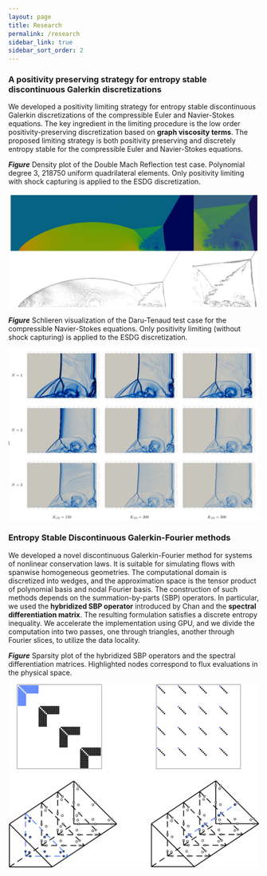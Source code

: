 ```yaml
---
layout: page
title: Research
permalink: /research
sidebar_link: true
sidebar_sort_order: 2
---
```


### A positivity preserving strategy for entropy stable discontinuous Galerkin discretizations

We developed a positivity limiting strategy for entropy stable discontinuous Galerkin discretizations of the compressible Euler and Navier-Stokes equations. The key ingredient in the limiting procedure is the low order positivity-preserving discretization based on **graph viscosity terms**. The proposed limiting strategy is both positivity preserving and discretely entropy stable for the compressible Euler and Navier-Stokes equations.

***Figure*** Density plot of the Double Mach Reflection test case. Polynomial degree 3, 218750 uniform quadrilateral elements. Only positivity limiting with shock capturing is applied to the ESDG discretization.    

<img src="image/dmr.png" width="800" style="display: block; margin: 0 auto;">

***Figure*** Schlieren visualization of the Daru-Tenaud test case for the compressible Navier-Stokes equations. Only positivity limiting (without shock capturing) is applied to the ESDG discretization.    

<img src="image/daru.png" width="800" style="display: block; margin: 0 auto;">

### Entropy Stable Discontinuous Galerkin-Fourier methods

We developed a novel discontinuous Galerkin-Fourier method for systems of nonlinear conservation laws. It is suitable
for simulating flows with spanwise homogeneous geometries. The computational domain is discretized into wedges, and the
approximation space is the tensor product of polynomial basis and nodal Fourier basis. The construction
of such methods depends on the summation-by-parts (SBP) operators. In particular, we used the **hybridized SBP
operator**
introduced by Chan and the **spectral differentiation matrix**. The resulting formulation satisfies a discrete entropy
inequality. We accelerate the implementation using GPU, and we divide the computation into two passes, one through
triangles,
another through Fourier slices, to utilize the data locality.

***Figure***  Sparsity plot of the hybridized SBP operators and the spectral differentiation matrices. Highlighted nodes
correspond to flux evaluations in the physical space.  

<img src="image/ESDG-Fourier_plot.png" width="800" style="display: block; margin: 0 auto;">
